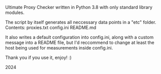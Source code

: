 Ultimate Proxy Checker written in Python 3.8 with only standard library modules.

The script by itself generates all neccessary data points in a "etc" folder. Contents:
                                                                                proxies.txt
                                                                                config.ini
                                                                                README.md
                                                                                
It also writes a default configuration into config.ini, along with a custom message into a README file, but I'd reccommend to change at least the host being used for measurements inside config.ini.


Thank you if you use it, enjoy! :)

2024
